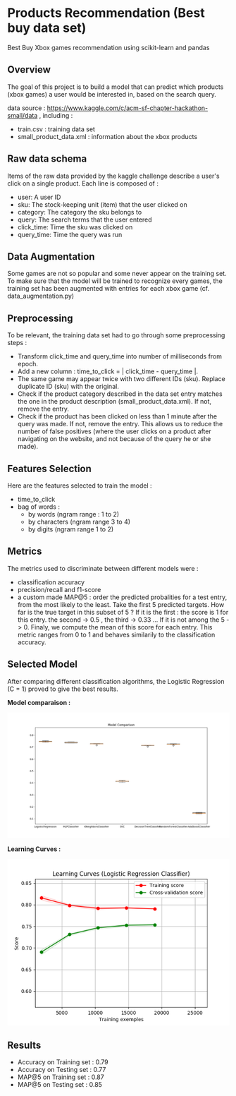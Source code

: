 # Products Recommendation (Best buy data set)

Best Buy Xbox games recommendation using scikit-learn and pandas


## Overview

The goal of this project is to build a model that can predict which products (xbox games) a user would be interested in, based on the search query.

data source : https://www.kaggle.com/c/acm-sf-chapter-hackathon-small/data , including :

- train.csv : training data set
- small_product_data.xml : information about the xbox products

## Raw data schema

Items of the raw data provided by the kaggle challenge describe a user's click on a single product.
Each line is composed of :

- user: A user ID
- sku: The stock-keeping unit (item) that the user clicked on
- category: The category the sku belongs to
- query: The search terms that the user entered
- click_time: Time the sku was clicked on
- query_time: Time the query was run

## Data Augmentation

Some games are not so popular and some never appear on the training set. To make sure that the model will be trained to recognize every games, the training set has been augmented with entries for each xbox game (cf. data_augmentation.py)

## Preprocessing

To be relevant, the training data set had to go through some preprocessing steps :

- Transform click_time and query_time into number of milliseconds from epoch.
- Add a new column : time_to_click = | click_time - query_time |.
- The same game may appear twice with two different IDs (sku). Replace duplicate ID (sku) with the original.
- Check if the product category described in the data set entry matches the one in the product description (small_product_data.xml). If not, remove the entry.
- Check if the product has been clicked on less than 1 minute after the query was made. If not, remove the entry. This allows us to reduce the number of false positives (where the user clicks on a product after navigating on the website, and not because of the query he or she made).

## Features Selection

Here are the features selected to train the model :

- time_to_click
- bag of words : 
	- by words (ngram range : 1 to 2)
	- by characters (ngram range 3 to 4)
	- by digits (ngram range 1 to 2)

## Metrics

The metrics used to discriminate between different models were :

- classification accuracy
- precision/recall and f1-score
- a custom made MAP@5 : order the predicted probalities for a test entry, from the most likely to the least. Take the first 5 predicted targets. How far is the true target in this subset of 5 ? If it is the first : the score is 1 for this entry. the second -> 0.5 , the third -> 0.33 ... If it is not among the 5 -> 0. Finaly, we compute the mean of this score for each entry. This metric ranges from 0 to 1 and behaves similarily to the classification accuracy.

## Selected Model

After comparing different classification algorithms, the Logistic Regression (C = 1) proved to give the best results.

**Model comparaison :**

![Project sketch](https://github.com/m-baaziz/best_buy_recommendation_kaggle/blob/master/reports/model_comparaison.png)

**Learning Curves :**

![Project sketch](https://github.com/m-baaziz/best_buy_recommendation_kaggle/blob/master/reports/learning_curves.png)

## Results

- Accuracy on Training set : 0.79
- Accuracy on Testing set : 0.77
- MAP@5 on Training set : 0.87
- MAP@5 on Testing set : 0.85 
